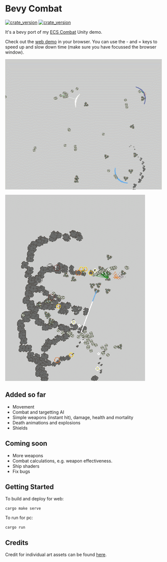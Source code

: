 # Bevy Combat

[![crate_version](https://img.shields.io/crates/v/bevy_combat.svg?style=flat)](https://crates.io/crates/bevy_combat)
[![crate_version](https://img.shields.io/badge/docs-latest-blue.svg?style=flat)](https://docs.rs/bevy_combat)

It's a bevy port of my [ECS Combat](https://github.com/ElliotB256/ECSCombat/) Unity demo.

Check out the [web demo](https://elliotb256.github.io/bevy_combat/) in your browser.
You can use the - and = keys to speed up and slow down time (make sure you have focussed the browser window).

![demo scene](media/demo.gif)

![another scene](media/thumbnail.gif)

## Added so far

* Movement
* Combat and targetting AI
* Simple weapons (instant hit), damage, health and mortality
* Death animations and explosions
* Shields

## Coming soon

* More weapons
* Combat calculations, e.g. weapon effectiveness.
* Ship shaders
* Fix bugs

## Getting Started

To build and deploy for web:
```
cargo make serve
```

To run for pc:
```
cargo run
```

## Credits

Credit for individual art assets can be found [here](assets/credits.md).
